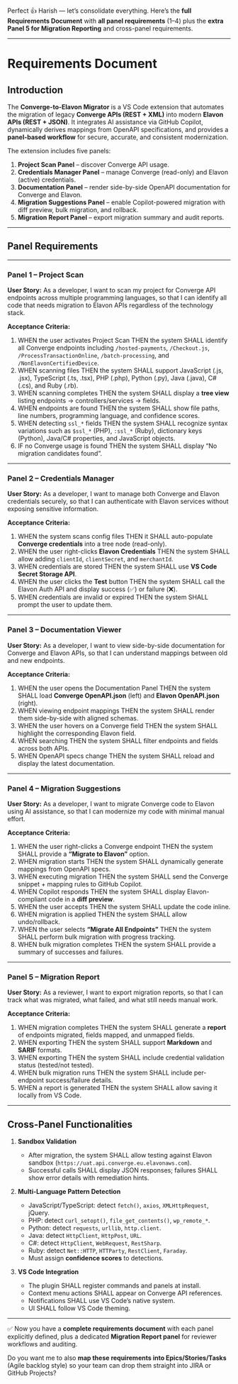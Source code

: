 Perfect 👍 Harish — let’s consolidate everything.
Here’s the **full Requirements Document** with **all panel requirements** (1–4) plus the **extra Panel 5 for Migration Reporting** and cross-panel requirements.

---

# Requirements Document

## Introduction

The **Converge-to-Elavon Migrator** is a VS Code extension that automates the migration of legacy **Converge APIs (REST + XML)** into modern **Elavon APIs (REST + JSON)**.
It integrates AI assistance via GitHub Copilot, dynamically derives mappings from OpenAPI specifications, and provides a **panel-based workflow** for secure, accurate, and consistent modernization.

The extension includes five panels:

1. **Project Scan Panel** – discover Converge API usage.
2. **Credentials Manager Panel** – manage Converge (read-only) and Elavon (active) credentials.
3. **Documentation Panel** – render side-by-side OpenAPI documentation for Converge and Elavon.
4. **Migration Suggestions Panel** – enable Copilot-powered migration with diff preview, bulk migration, and rollback.
5. **Migration Report Panel** – export migration summary and audit reports.

---

## Panel Requirements

---

### Panel 1 – Project Scan

**User Story:**
As a developer, I want to scan my project for Converge API endpoints across multiple programming languages, so that I can identify all code that needs migration to Elavon APIs regardless of the technology stack.

**Acceptance Criteria:**

1. WHEN the user activates Project Scan THEN the system SHALL identify all Converge endpoints including `/hosted-payments`, `/Checkout.js`, `/ProcessTransactionOnline`, `/batch-processing`, and `/NonElavonCertifiedDevice`.
2. WHEN scanning files THEN the system SHALL support JavaScript (.js, .jsx), TypeScript (.ts, .tsx), PHP (.php), Python (.py), Java (.java), C# (.cs), and Ruby (.rb).
3. WHEN scanning completes THEN the system SHALL display a **tree view** listing endpoints → controllers/services → fields.
4. WHEN endpoints are found THEN the system SHALL show file paths, line numbers, programming language, and confidence scores.
5. WHEN detecting `ssl_*` fields THEN the system SHALL recognize syntax variations such as `$ssl_*` (PHP), `:ssl_*` (Ruby), dictionary keys (Python), Java/C# properties, and JavaScript objects.
6. IF no Converge usage is found THEN the system SHALL display “No migration candidates found”.

---

### Panel 2 – Credentials Manager

**User Story:**
As a developer, I want to manage both Converge and Elavon credentials securely, so that I can authenticate with Elavon services without exposing sensitive information.

**Acceptance Criteria:**

1. WHEN the system scans config files THEN it SHALL auto-populate **Converge credentials** into a tree node (read-only).
2. WHEN the user right-clicks **Elavon Credentials** THEN the system SHALL allow adding `clientId`, `clientSecret`, and `merchantId`.
3. WHEN credentials are stored THEN the system SHALL use **VS Code Secret Storage API**.
4. WHEN the user clicks the **Test** button THEN the system SHALL call the Elavon Auth API and display success (✅) or failure (❌).
5. WHEN credentials are invalid or expired THEN the system SHALL prompt the user to update them.

---

### Panel 3 – Documentation Viewer

**User Story:**
As a developer, I want to view side-by-side documentation for Converge and Elavon APIs, so that I can understand mappings between old and new endpoints.

**Acceptance Criteria:**

1. WHEN the user opens the Documentation Panel THEN the system SHALL load **Converge OpenAPI.json** (left) and **Elavon OpenAPI.json** (right).
2. WHEN viewing endpoint mappings THEN the system SHALL render them side-by-side with aligned schemas.
3. WHEN the user hovers on a Converge field THEN the system SHALL highlight the corresponding Elavon field.
4. WHEN searching THEN the system SHALL filter endpoints and fields across both APIs.
5. WHEN OpenAPI specs change THEN the system SHALL reload and display the latest documentation.

---

### Panel 4 – Migration Suggestions

**User Story:**
As a developer, I want to migrate Converge code to Elavon using AI assistance, so that I can modernize my code with minimal manual effort.

**Acceptance Criteria:**

1. WHEN the user right-clicks a Converge endpoint THEN the system SHALL provide a **“Migrate to Elavon”** option.
2. WHEN migration starts THEN the system SHALL dynamically generate mappings from OpenAPI specs.
3. WHEN executing migration THEN the system SHALL send the Converge snippet + mapping rules to GitHub Copilot.
4. WHEN Copilot responds THEN the system SHALL display Elavon-compliant code in a **diff preview**.
5. WHEN the user accepts THEN the system SHALL update the code inline.
6. WHEN migration is applied THEN the system SHALL allow undo/rollback.
7. WHEN the user selects **“Migrate All Endpoints”** THEN the system SHALL perform bulk migration with progress tracking.
8. WHEN bulk migration completes THEN the system SHALL provide a summary of successes and failures.

---

### Panel 5 – Migration Report

**User Story:**
As a reviewer, I want to export migration reports, so that I can track what was migrated, what failed, and what still needs manual work.

**Acceptance Criteria:**

1. WHEN migration completes THEN the system SHALL generate a **report** of endpoints migrated, fields mapped, and unmapped fields.
2. WHEN exporting THEN the system SHALL support **Markdown** and **SARIF** formats.
3. WHEN exporting THEN the system SHALL include credential validation status (tested/not tested).
4. WHEN bulk migration runs THEN the system SHALL include per-endpoint success/failure details.
5. WHEN a report is generated THEN the system SHALL allow saving it locally from VS Code.

---

## Cross-Panel Functionalities

1. **Sandbox Validation**

   * After migration, the system SHALL allow testing against Elavon sandbox (`https://uat.api.converge.eu.elavonaws.com`).
   * Successful calls SHALL display JSON responses; failures SHALL show error details with remediation hints.

2. **Multi-Language Pattern Detection**

   * JavaScript/TypeScript: detect `fetch()`, `axios`, `XMLHttpRequest`, jQuery.
   * PHP: detect `curl_setopt()`, `file_get_contents()`, `wp_remote_*`.
   * Python: detect `requests`, `urllib`, `http.client`.
   * Java: detect `HttpClient`, `HttpPost`, `URL`.
   * C#: detect `HttpClient`, `WebRequest`, `RestSharp`.
   * Ruby: detect `Net::HTTP`, `HTTParty`, `RestClient`, `Faraday`.
   * Must assign **confidence scores** to detections.

3. **VS Code Integration**

   * The plugin SHALL register commands and panels at install.
   * Context menu actions SHALL appear on Converge API references.
   * Notifications SHALL use VS Code’s native system.
   * UI SHALL follow VS Code theming.

---

✅ Now you have a **complete requirements document** with each panel explicitly defined, plus a dedicated **Migration Report panel** for reviewer workflows and auditing.

Do you want me to also **map these requirements into Epics/Stories/Tasks** (Agile backlog style) so your team can drop them straight into JIRA or GitHub Projects?
